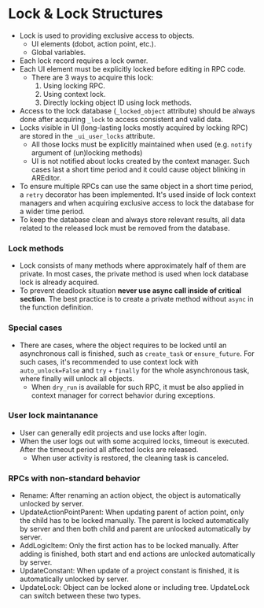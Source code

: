 # Lock & Lock Structures

- Lock is used to providing exclusive access to objects. 
  - UI elements (dobot, action point, etc.).
  - Global variables.
- Each lock record requires a lock owner.
- Each UI element must be explicitly locked before editing in RPC code.
  - There are 3 ways to acquire this lock:
     1. Using locking RPC.
     2. Using context lock.
     3. Directly locking object ID using lock methods.
- Access to the lock database (`_locked_object` attribute) should be always done after acquiring `_lock` to access consistent and valid data.
- Locks visible in UI (long-lasting locks mostly acquired by locking RPC) are stored in the `_ui_user_locks` attribute.
  - All those locks must be explicitly maintained when used (e.g. `notify` argument of (un)locking methods)
  - UI is not notified about locks created by the context manager. Such cases last a short time period and it could cause object blinking in AREditor.
- To ensure multiple RPCs can use the same object in a short time period, a `retry` decorator has been implemented. It's used inside of lock context managers and when acquiring exclusive access to lock the database for a wider time period.
- To keep the database clean and always store relevant results, all data related to the released lock must be removed from the database.

### Lock methods

- Lock consists of many methods where approximately half of them are private. In most cases, the private method is used when lock database lock is already acquired.
- To prevent deadlock situation **never use async call inside of critical section**. The best practice is to create a private method without `async` in the function definition.


### Special cases

- There are cases, where the object requires to be locked until an asynchronous call is finished, such as `create_task` or `ensure_future`. For such cases, it's recommended to use context lock with `auto_unlock=False` and `try` + `finally` for the whole asynchronous task, where finally will unlock all objects.
  - When `dry_run` is available for such RPC, it must be also applied in context manager for correct behavior during exceptions.


### User lock maintanance

- User can generally edit projects and use locks after login.
- When the user logs out with some acquired locks, timeout is executed. After the timeout period all affected locks are released.
  - When user activity is restored, the cleaning task is canceled.


### RPCs with non-standard behavior
- Rename: After renaming an action object, the object is automatically unlocked by server.
- UpdateActionPointParent: When updating parent of action point, only the child has to be locked manually. The parent is locked automatically by server and then both child and parent are unlocked automatically by server.
- AddLogicItem: Only the first action has to be locked manually. After adding is finished, both start and end actions are unlocked automatically by server.
- UpdateConstant: When update of a project constant is finished, it is automatically unlocked by server.
- UpdateLock: Object can be locked alone or including tree. UpdateLock can switch between these two types.

